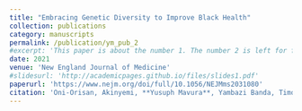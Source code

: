 ```yaml
---
title: "Embracing Genetic Diversity to Improve Black Health"
collection: publications
category: manuscripts
permalink: /publication/ym_pub_2
#excerpt: 'This paper is about the number 1. The number 2 is left for future work.'
date: 2021
venue: 'New England Journal of Medicine'
#slidesurl: 'http://academicpages.github.io/files/slides1.pdf'
paperurl: 'https://www.nejm.org/doi/full/10.1056/NEJMms2031080'
citation: 'Oni-Orisan, Akinyemi, **Yusuph Mavura**, Yambazi Banda, Timothy A. Thornton, and Ronnie Sebro. New England Journal of Medicine 384, no. 12 (2021): 1163-1167.'
---
```

